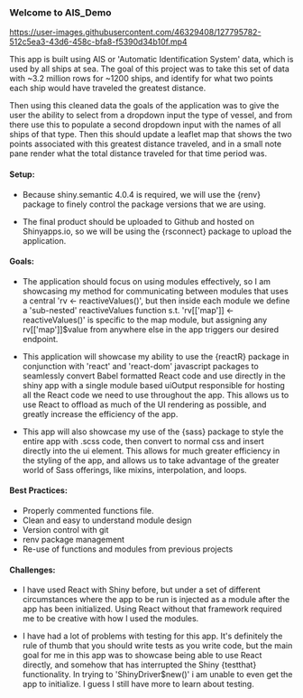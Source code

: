 
### Welcome to AIS_Demo

https://user-images.githubusercontent.com/46329408/127795782-512c5ea3-43d6-458c-bfa8-f5390d34b10f.mp4



This app is built using AIS or 'Automatic Identification System' data, which is used by all ships at sea. The goal of this project was to take this set of data with ~3.2 million rows for ~1200 ships, and identify for what two points each ship would have traveled the greatest distance. 

Then using this cleaned data the goals of the application was to give the user the ability to select from a dropdown input the type of vessel, and from there use this to populate a second dropdown input with the names of all ships of that type. Then this should update a leaflet map that shows the two points associated with this greatest distance traveled, and in a small note pane render what the total distance traveled for that time period was. 



#### Setup:
- Because shiny.semantic 4.0.4 is required, we will use the {renv} package to finely control the package versions that we are using. 

- The final product should be uploaded to Github and hosted on Shinyapps.io, so we will be using the {rsconnect} package to upload the application.




#### Goals:
- The application should focus on using modules effectively, so I am showcasing my method for communicating between modules that uses a central 'rv <- reactiveValues()', but then inside each module we define a 'sub-nested' reactiveValues function s.t. 'rv[['map']] <- reactiveValues()' is specific to the map module, but assigning any rv[['map']]$value from anywhere else in the app triggers our desired endpoint. 

- This application will showcase my ability to use the {reactR} package in conjunction with 'react' and 'react-dom' javascript packages to seamlessly convert Babel formatted React code and use directly in the shiny app with a single module based uiOutput responsible for hosting all the React code we need to use throughout the app. This allows us to use React to offload as much of the UI rendering as possible, and greatly increase the efficiency of the app. 

- This app will also showcase my use of the {sass} package to style the entire app with .scss code, then convert to normal css and insert directly into the ui element. This allows for much greater efficiency in the styling of the app, and allows us to take advantage of the greater world of Sass offerings, like mixins, interpolation, and loops. 


#### Best Practices:
- Properly commented functions file.
- Clean and easy to understand module design
- Version control with git
- renv package management
- Re-use of functions and modules from previous projects


#### Challenges:
- I have used React with Shiny before, but under a set of different circumstances where the app to be run is injected as a module after the app has been initialized. Using React without that framework required me to be creative with how I used the modules. 

- I have had a lot of problems with testing for this app. It's definitely the rule of thumb that you should write tests as you write code, but the main goal for me in this app was to showcase being able to use React directly, and somehow that has interrupted the Shiny {testthat} functionality. In trying to 'ShinyDriver$new()' i am unable to even get the app to initialize. I guess I still have more to learn about testing.

































